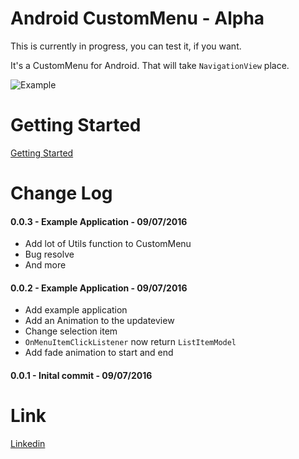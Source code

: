 # Android CustomMenu - Alpha

This is currently in progress, you can test it, if you want.

It's a CustomMenu for Android. That will take `NavigationView` place.

![Example](https://i.gyazo.com/8bf4a6180cfd96048cad0e594d5fcffa.gif)

# Getting Started

[Getting Started](https://github.com/doTTTTT/android-custom-menu/wiki/Getting-Started)

# Change Log

#### 0.0.3 - Example Application - 09/07/2016
- Add lot of Utils function to CustomMenu
- Bug resolve
- And more


#### 0.0.2 - Example Application - 09/07/2016
- Add example application
- Add an Animation to the updateview
- Change selection item
- `OnMenuItemClickListener` now return `ListItemModel`
- Add fade animation to start and end

#### 0.0.1 - Inital commit - 09/07/2016

# Link

[Linkedin](https://fr.linkedin.com/in/raphaelteyssandier
)

